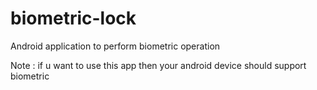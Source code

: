 # biometric-lock
Android application to perform biometric operation


Note : if u want to use this app then your android device should support biometric 
